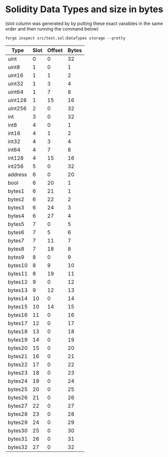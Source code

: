 # Solidity Data Types and size in bytes
(slot column was generated by by putting these exact varaibles in the same order and then running the command below)
```
forge inspect src/test.sol:DataTypes storage --pretty
```

| Type    | Slot | Offset | Bytes |
|---------|------|--------|-------|
| uint    | 0    | 0      | 32    | 
| uint8   | 1    | 0      | 1     | 
| uint16  | 1    | 1      | 2     | 
| uint32  | 1    | 3      | 4     | 
| uint64  | 1    | 7      | 8     | 
| uint128 | 1    | 15     | 16    | 
| uint256 | 2    | 0      | 32    | 
| int     | 3    | 0      | 32    | 
| int8    | 4    | 0      | 1     | 
| int16   | 4    | 1      | 2     | 
| int32   | 4    | 3      | 4     | 
| int64   | 4    | 7      | 8     | 
| int128  | 4    | 15     | 16    | 
| int256  | 5    | 0      | 32    | 
| address | 6    | 0      | 20    | 
| bool    | 6    | 20     | 1     | 
| bytes1  | 6    | 21     | 1     | 
| bytes2  | 6    | 22     | 2     | 
| bytes3  | 6    | 24     | 3     | 
| bytes4  | 6    | 27     | 4     | 
| bytes5  | 7    | 0      | 5     | 
| bytes6  | 7    | 5      | 6     | 
| bytes7  | 7    | 11     | 7     | 
| bytes8  | 7    | 18     | 8     | 
| bytes9  | 8    | 0      | 9     | 
| bytes10 | 8    | 9      | 10    | 
| bytes11 | 8    | 19     | 11    | 
| bytes12 | 9    | 0      | 12    | 
| bytes13 | 9    | 12     | 13    | 
| bytes14 | 10   | 0      | 14    | 
| bytes15 | 10   | 14     | 15    | 
| bytes16 | 11   | 0      | 16    | 
| bytes17 | 12   | 0      | 17    | 
| bytes18 | 13   | 0      | 18    | 
| bytes19 | 14   | 0      | 19    | 
| bytes20 | 15   | 0      | 20    | 
| bytes21 | 16   | 0      | 21    | 
| bytes22 | 17   | 0      | 22    | 
| bytes23 | 18   | 0      | 23    | 
| bytes24 | 19   | 0      | 24    | 
| bytes25 | 20   | 0      | 25    | 
| bytes26 | 21   | 0      | 26    | 
| bytes27 | 22   | 0      | 27    | 
| bytes28 | 23   | 0      | 28    | 
| bytes29 | 24   | 0      | 29    | 
| bytes30 | 25   | 0      | 30    | 
| bytes31 | 26   | 0      | 31    | 
| bytes32 | 27   | 0      | 32    | 
